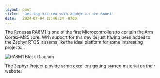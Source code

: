 ```yaml
---
layout: post
title:  "Getting Started with Zephyr on the RA8M1"
date:   2024-07-04 15:46:24 -0700
---
```


The Renesas RA8M1 is one of the first Microcontrollers to contain the Arm
Cortex-M85 core. With support for this device just having been added to
the Zephyr RTOS it seems like the ideal platform for some interesting 
projects...

![RA8M1 Block Diagram](https://www.renesas.com/sites/default/files/ra8m1-block-diagram.png)

The Zephyr Project provide some excellent getting started material on
their website. 

